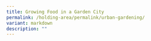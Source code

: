 ```yaml
---
title: Growing Food in a Garden City
permalink: /holding-area/permalink/urban-gardening/
variant: markdown
description: ""
---
```


